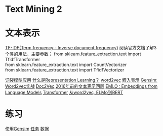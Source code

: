 # Text Mining 2
# 文本表示
[TF-IDF(Term frequency - Inverse document frequency)](https://zhuanlan.zhihu.com/p/32826433)
阅读官方文档了解3个类的用法，主要参数； 
from sklearn.feature_extraction.text import TfidfTransformer  
from sklearn.feature_extraction.text import CountVectorizer  
from sklearn.feature_extraction.text import TfidfVectorizer  

[词袋模型应用](https://zhuanlan.zhihu.com/p/53302305)
[什么是Representation Learning？](https://zhuanlan.zhihu.com/p/136554341)
[word2vec](https://zhuanlan.zhihu.com/p/26306795)
[嵌入表示](https://zhuanlan.zhihu.com/p/53194407)
[Gensim: Word2vec实战](https://zhuanlan.zhihu.com/p/40016964)
[Doc2Vec](https://zhuanlan.zhihu.com/p/36886191)
[2016年前的文本表示回顾](https://zhuanlan.zhihu.com/p/42310942)
[EMLO : Embeddings from Language Models](https://zhuanlan.zhihu.com/p/37684922)
[Transformer](https://zhuanlan.zhihu.com/p/48508221)
[从word2vec, ELMo到BERT](https://zhuanlan.zhihu.com/p/47488095)
# 练习
使用[Gensim](https://radimrehurek.com/gensim/index.html)
[任务](https://zhuanlan.zhihu.com/p/52705512) 数据